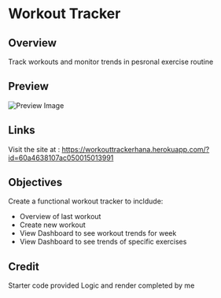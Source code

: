 # Workout Tracker

## Overview
Track workouts and monitor trends in pesronal exercise routine

## Preview

![Preview Image](https://cdn.discordapp.com/attachments/839393191882653707/844381241276891206/unknown.png)

## Links
Visit the site at : https://workouttrackerhana.herokuapp.com/?id=60a4638107ac050015013991

## Objectives
Create a functional workout tracker to incldude: 
   
* Overview of last workout
* Create new workout
* View Dashboard to see workout trends for week
* View Dashboard to see trends of specific exercises

## Credit 
Starter code provided
Logic and render completed by me



